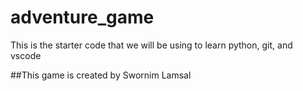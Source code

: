 # adventure_game
This is the starter code that we will be using to learn python, git, and vscode

##This game is created by Swornim Lamsal
